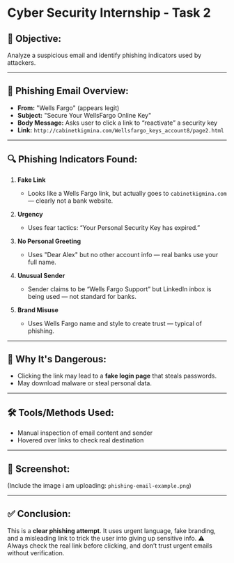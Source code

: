 # Cyber Security Internship - Task 2

## 🎯 Objective:

Analyze a suspicious email and identify phishing indicators used by attackers.

---

## 📧 Phishing Email Overview:

* **From:** "Wells Fargo" (appears legit)
* **Subject:** "Secure Your WellsFargo Online Key"
* **Body Message:** Asks user to click a link to “reactivate” a security key
* **Link:** `http://cabinetkigmina.com/Wellsfargo_keys_account8/page2.html`

---

## 🔍 Phishing Indicators Found:

1. **Fake Link**

   * Looks like a Wells Fargo link, but actually goes to `cabinetkigmina.com` — clearly not a bank website.

2. **Urgency**

   * Uses fear tactics: “Your Personal Security Key has expired.”

3. **No Personal Greeting**

   * Uses "Dear Alex" but no other account info — real banks use your full name.

4. **Unusual Sender**

   * Sender claims to be “Wells Fargo Support” but LinkedIn inbox is being used — not standard for banks.

5. **Brand Misuse**

   * Uses Wells Fargo name and style to create trust — typical of phishing.

---

## 🔐 Why It's Dangerous:

* Clicking the link may lead to a **fake login page** that steals passwords.
* May download malware or steal personal data.

---

## 🛠 Tools/Methods Used:

* Manual inspection of email content and sender
* Hovered over links to check real destination

---

## 📸 Screenshot:

(Include the image i am uploading: `phishing-email-example.png`)

---

## ✅ Conclusion:

This is a **clear phishing attempt**. It uses urgent language, fake branding, and a misleading link to trick the user into giving up sensitive info.
⚠️ Always check the real link before clicking, and don’t trust urgent emails without verification.


